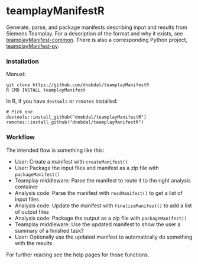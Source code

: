 # teamplayManifestR
Generate, parse, and package manifests describing input and results from Siemens Teamplay. For a description of the format and why it exists, see [teamplayManifest-common](https://github.com/dnebdal/teamplayManifest-common). There is also a corresponding Python project, [teamplayManifest-py](https://github.com/dnebdal/teamplayManifest-py).

### Installation

Manual:

```         
git clone https://github.com/dnebdal/teamplayManifestR
R CMD INSTALL teamplayManifest
```

In R, if you have `devtools` or `remotes` installed:

```  
# Pick one
devtools::install_github("dnebdal/teamplayManifestR")
remotes::install_github("dnebdal/teamplayManifestR")
```

### Workflow
The intended flow is something like this:

- User: Create a manifest with `createManifest()`
- User: Package the input files and manifest as a zip file with `packageManifest()`
- Teamplay middleware: Parse the manifest to route it to the right analysis container
- Analysis code: Parse the manifest with `readManifest()` to get a list of input files
- Analysis code: Update the manifest with `finalizeManifest()` to add a list of output files
- Analysis code: Package the output as a zip file with `packageManifest()`
- Teamplay middleware: Use the updated manifest to show the user a summary of a finished task?
- User: Optionally use the updated manifest to automatically do something with the results

For further reading see the help pages for those functions.


